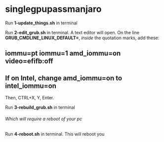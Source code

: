 # singlegpupassmanjaro

Run **1-update_things.sh** in terminal

Run **2-edit_grub.sh** in terminal. A text editor will open.
On the line **GRUB_CMDLINE_LINUX_DEFAULT=**, *inside* the quotation marks, add these:
## iommu=pt iommu=1 amd_iommu=on video=efifb:off
## If on Intel, change amd_iommu=on to intel_iommu=on
Then, CTRL+X, Y, Enter.

Run **3-rebuild_grub.sh** in terminal
###### Which will require a reboot of your pc


Run **4-reboot.sh** in terminal. This will reboot you



